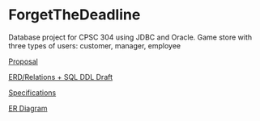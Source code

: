 # ForgetTheDeadline
Database project for CPSC 304 using JDBC and Oracle. 
Game store with three types of users: customer, manager, employee

[Proposal](https://docs.google.com/document/d/1jRus3NNavl_nG-SF4IYw8C5yOZpvsGORuIBG_94L5H8/edit#heading=h.fh6wsnxyoy1x)

[ERD/Relations + SQL DDL Draft](https://docs.google.com/document/d/1jRus3NNavl_nG-SF4IYw8C5yOZpvsGORuIBG_94L5H8/edit#heading=h.fh6wsnxyoy1x)

[Specifications](https://docs.google.com/document/d/17Hmr6atVv3qUQdcFeXA307YlfW4LnBfiLr5fSZowWrk/edit?usp=sharing)

[ER Diagram](https://www.gliffy.com/go/share/image/scuvjqj0fejiqt2ohga7.png?utm_medium=live-embed&utm_source=custom)
